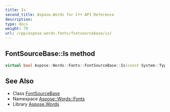 ```yaml
---
title: Is
second_title: Aspose.Words for C++ API Reference
description: 
type: docs
weight: 79
url: /cpp/aspose.words.fonts/fontsourcebase/is/
---
```

## FontSourceBase::Is method




```cpp
virtual bool Aspose::Words::Fonts::FontSourceBase::Is(const System::TypeInfo &target) const override
```

## See Also

* Class [FontSourceBase](../)
* Namespace [Aspose::Words::Fonts](../../)
* Library [Aspose.Words](../../../)
